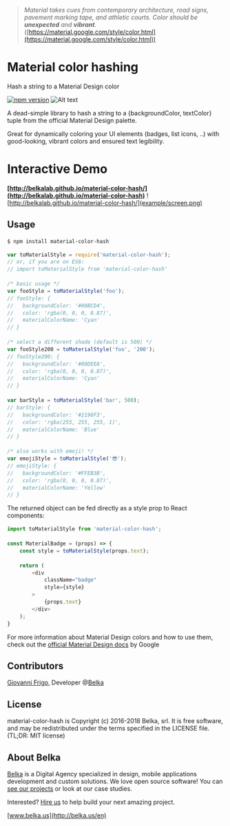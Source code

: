 > _Material takes cues from contemporary architecture, road signs, pavement marking tape, and athletic courts. Color should be **unexpected** and **vibrant**._ ([https://material.google.com/style/color.html](https://material.google.com/style/color.html))

# Material color hashing

Hash a string to a Material Design color

[![npm version](https://badge.fury.io/js/material-color-hash.svg)](https://badge.fury.io/js/material-color-hash)
![Alt text](https://img.shields.io/badge/license-MIT-green.svg?style=flat)

A dead-simple library to hash a string to a {backgroundColor, textColor} tuple from the official Material Design palette.

Great for dynamically coloring your UI elements (badges, list icons, ..) with good-looking, vibrant colors and ensured text legibility.

# Interactive Demo
**[http://belkalab.github.io/material-color-hash/](http://belkalab.github.io/material-color-hash)**
![http://belkalab.github.io/material-color-hash/](example/screen.png)

## Usage

```bash
$ npm install material-color-hash
```

```js
var toMaterialStyle = require('material-color-hash');
// or, if you are on ES6:
// import toMaterialStyle from 'material-color-hash'

/* basic usage */
var fooStyle = toMaterialStyle('foo');
// fooStyle: {
//   backgroundColor: '#00BCD4',
//   color: 'rgba(0, 0, 0, 0.87)',
//   materialColorName: 'Cyan'
// }

/* select a different shade (default is 500) */
var fooStyle200 = toMaterialStyle('foo', '200');
// fooStyle200: {
//   backgroundColor: '#80DEEA',
//   color: 'rgba(0, 0, 0, 0.87)',
//   materialColorName: 'Cyan'
// }

var barStyle = toMaterialStyle('bar', 500);
// barStyle: {
//   backgroundColor: '#2196F3',
//   color: 'rgba(255, 255, 255, 1)',
//   materialColorName: 'Blue'
// }

/* also works with emoji! */
var emojiStyle = toMaterialStyle('😎');
// emojiStyle: {
//   backgroundColor: '#FFEB3B',
//   color: 'rgba(0, 0, 0, 0.87)',
//   materialColorName: 'Yellow'
// }
```

The returned object can be fed directly as a style prop to React components:


```js
import toMaterialStyle from 'material-color-hash';

const MaterialBadge = (props) => {
	const style = toMaterialStyle(props.text);

	return (
		<div
			className="badge"
			style={style}
		>
			{props.text}
		</div>
	);
}
```

For more information about Material Design colors and how to use them, check out the [official Material Design docs](https://material.google.com/style/color.html) by Google

## Contributors
[Giovanni Frigo](https://github.com/giovannifrigo), Developer @[Belka](https://github.com/BelkaLab)

## License
material-color-hash is Copyright (c) 2016-2018 Belka, srl. It is free software, and may be redistributed under the terms specified in the LICENSE file. (TL;DR: MIT license)

## About Belka

[Belka](http://belka.us/en) is a Digital Agency specialized in design, mobile applications development and custom solutions.
We love open source software! You can [see our projects](http://belka.us/en/portfolio/) or look at our case studies.

Interested? [Hire us](http://belka.us/en/contacts/) to help build your next amazing project.

[www.belka.us](http://belka.us/en)
